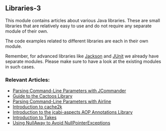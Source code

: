 ## Libraries-3

This module contains articles about various Java libraries. 
These are small libraries that are relatively easy to use and do not require any separate module of their own.

The code examples related to different libraries are each in their own module.

Remember, for advanced libraries like [Jackson](/jackson) and [JUnit](/testing-modules) we already have separate modules. Please make sure to have a look at the existing modules in such cases.

### Relevant Articles:
- [Parsing Command-Line Parameters with JCommander](https://www.baeldung.com/jcommander-parsing-command-line-parameters)
- [Guide to the Cactoos Library](https://www.baeldung.com/java-cactoos)
- [Parsing Command-Line Parameters with Airline](https://www.baeldung.com/java-airline)
- [Introduction to cache2k](https://www.baeldung.com/java-cache2k)
- [Introduction to the jcabi-aspects AOP Annotations Library](https://www.baeldung.com/java-jcabi-aspects)
- [Introduction to Takes](https://www.baeldung.com/java-takes)
- [Using NullAway to Avoid NullPointerExceptions](https://www.baeldung.com/java-nullaway)

